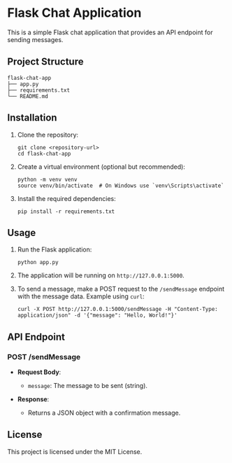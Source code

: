 # Flask Chat Application

This is a simple Flask chat application that provides an API endpoint for sending messages.

## Project Structure

```
flask-chat-app
├── app.py
├── requirements.txt
└── README.md
```

## Installation

1. Clone the repository:
   ```
   git clone <repository-url>
   cd flask-chat-app
   ```

2. Create a virtual environment (optional but recommended):
   ```
   python -m venv venv
   source venv/bin/activate  # On Windows use `venv\Scripts\activate`
   ```

3. Install the required dependencies:
   ```
   pip install -r requirements.txt
   ```

## Usage

1. Run the Flask application:
   ```
   python app.py
   ```

2. The application will be running on `http://127.0.0.1:5000`.

3. To send a message, make a POST request to the `/sendMessage` endpoint with the message data. Example using `curl`:
   ```
   curl -X POST http://127.0.0.1:5000/sendMessage -H "Content-Type: application/json" -d '{"message": "Hello, World!"}'
   ```

## API Endpoint

### POST /sendMessage

- **Request Body**: 
  - `message`: The message to be sent (string).
  
- **Response**: 
  - Returns a JSON object with a confirmation message.

## License

This project is licensed under the MIT License.